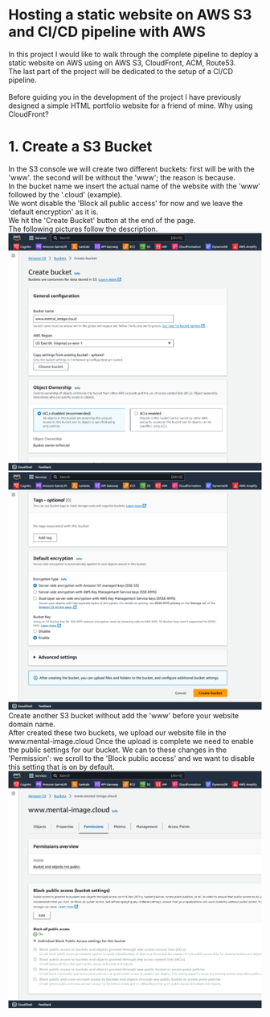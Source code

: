 # Hosting a static website on AWS S3 and CI/CD pipeline with AWS

<p>In this project I would like to walk through the complete pipeline to deploy a static website on AWS using on AWS S3, CloudFront, ACM, Route53.<br>
The last part of the project will be dedicated to the setup of a CI/CD pipeline. <br>
<br>Before guiding you in the development of the project I have previously designed a simple HTML portfolio website for a friend of mine.
Why using CloudFront?
</p>

<h1>1. Create a S3 Bucket </h1>
<p>In the S3 console we will create two different buckets: first will be with the 'www'. the second will be without the 'www'; the reason is because. <br>
In the bucket name we insert the actual name of the website with the 'www' followed by the '.cloud' (example). <br>
We wont disable the 'Block all public access' for now and we leave the 'default encryption' as it is.<br>
We hit the 'Create Bucket' button at the end of the page.<br>
The following pictures follow the description. <br>
<img src="pictures/1.S3 bucket.png" alt="1.S3Bucket">
<img src="pictures/2.S3 bucket.png" alt="2.S3Bucket"> <br>
Create another S3 bucket without add the 'www' before your website domain name.
<br>
After created these two buckets, we upload our website file in the www.mental-image.cloud
Once the upload is complete we need to enable the public settings for our bucket.
We can to these changes in the 'Permission': we scroll to the 'Block public access' and we want to disable this setting that is on by default.
<img src="pictures/3.S3 bucket.png" alt="3.S3Bucket">
</p>
